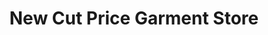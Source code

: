 ---
title: "New Cut Price Garment Store"
url: /karachi/new-cut-price-garment-store/
shop: clothes
---
